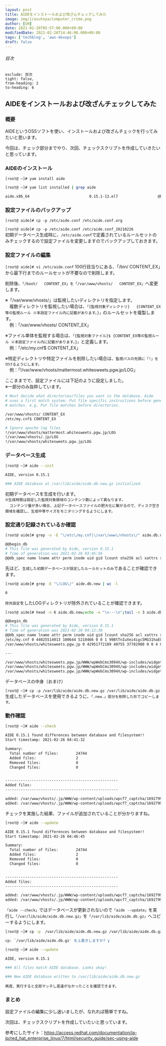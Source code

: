 ```yaml
---
layout: post
title: AIDEをインストールおよび改ざんチェックしてみた
image: img/irasutoya/computer_crime.png
author: [UH]
date: 2021-02-26T05:57:00.000+09:00
modifiedDate: 2021-02-26T14:46:00.000+09:00
tags: ['techblog', 'aws-devops']
draft: false
---
```


###### 目次

```toc
exclude: 目次
tight: false,
from-heading: 2
to-heading: 6
```

## AIDEをインストールおよび改ざんチェックしてみた

### 概要

AIDEというOSSソフトを使い、インストールおよび改ざんチェックを行ってみたいと思います。

今回は、チェック部分までやり、次回、チェックスクリプトを作成していきたいと思っています。

### AIDEのインストール

`[root@ ~]# yum install aide`

```bash
[root@ ~]# yum list installed | grep aide

aide.x86_64                           0.15.1-13.el7                  @base
```

### 設定ファイルのバックアップ

`[root@ aide]# cp -p /etc/aide.conf /etc/aide.conf.org`  

`[root@ aide]# cp -p /etc/aide.conf /etc/aide.conf_20210226`  
初期データベース生成時に、`/etc/aide.conf`で定義されているルールセットのみチェックするので設定ファイルを変更しますのでバックアップしておきます。

### 設定ファイルの編集

`[root@ aide]# vi /etc/aide.conf`
100行目当りにある、「/bin/    CONTENT_EX」から最下行までのルールセットが不要なので削除します。  

削除後、`「/boot/   CONTENT_EX」を「/var/www/vhosts/   CONTENT_EX」`へ変更します。  

※「/var/www/vhosts/」は監視したいディレクトリを指定します。  
　複数ディレクトリを監視したい場合は、`「{監視対象ディレクトリ}   {CONTENT_EX等の監視ルール ※本設定ファイル内に記載があります。}」`のルールセットを複製します。  
　例：「/var/www/vhosts/ CONTENT_EX」

※ファイル単体を監視する場合は、`「{監視対象ファイル}$ {CONTENT_EX等の監視ルール ※本設定ファイル内に記載があります。}」`と定義します。  
　例：「/etc/my.cnf$ CONTENT_EX」

※特定ディレクトリや特定ファイルを削除したい場合は、`監視パスの先頭に「!」を付けるようにします。`  
　例：「!/var/www/vhosts/mattermost.whitesweets.pgw.jp/LOG」

ここままでで、設定ファイルには下記のように設定しました。  
※一部分のみ抜粋しています。

```bash
# Next decide what directories/files you want in the database. Aide
# uses a first match system. Put file specific instructions before generic
# matches. e.g. Put file matches before directories.

/var/www/vhosts/ CONTENT_EX
/etc/my.cnf$ CONTENT_EX

# Ignore apache log files
!/var/www/vhosts/mattermost.whitesweets.pgw.jp/LOG
!/var/www/vhosts/.jp/LOG
!/var/www/vhosts/whitesweets.pgw.jp/LOG
```

### データベース生成

```bash
[root@ ~]# aide --init

AIDE, version 0.15.1

### AIDE database at /var/lib/aide/aide.db.new.gz initialized.
```

初期データベースを生成を行います。  
`※生成時間は設定した監視対象領域のコンテンツ数によって異なります。`  
　`コンテンツ量が多い場合、上記データベースファイルの肥大化に繋がるので、ディスク空き領域を確認し、生成中等サイズをモニタリングするようにします。`

### 設定通り記録されているか確認

```bash
[root@ aide]# grep -v -E "\/etc\/my.cnf|\/var\/www\/vhosts\/" aide.db.new

@@begin_db
# This file was generated by Aide, version 0.15.1
# Time of generation was 2021-02-26 03:45:56
@@db_spec name lname attr perm inode uid gid lcount sha256 acl xattrs selinux
```

先ほど、`生成した初期データベースが設定したルールセットのみ`であることが確認できます。

```bash
[root@ aide]# grep -E "\/LOG\/" aide.db.new | wc -l

0
```

`除外設定`をしたLOGディレクトリが除外されていることが確認できます。

```bash
[root@ aide]# head -n 6 aide.db.new;echo -e "\n---\n";tail -n 3 aide.db.new

@@begin_db
# This file was generated by Aide, version 0.15.1
# Time of generation was 2021-02-26 04:12:30
@@db_spec name lname attr perm inode uid gid lcount sha256 acl xattrs selinux
/etc/my.cnf 0 44025514013 100644 5210466 0 0 1 99BtTnIuXei4igc5MG31haE0EWHPej3bdSE1+QFBf4w= POSIX,dXNlcjo6cnctCmdyb3VwOjpyLS0Kb3RoZXI6OnItLQo=,0 0 0
/var/www/vhosts/whitesweets.pgw.jp 0 42951772189 40755 37782900 0 0 4 0 POSIX,dXNlcjo6cnd4Cmdyb3VwOjpyLXgKb3RoZXI6OnIteAo=,0 0 0

---

/var/www/vhosts/whitesweets.pgw.jp/WWW/wpWebCms3094X/wp-includes/widgets/class-wp-widget-media-video.php 0 44025514013 100755 50368753 48 48 1 4QeN5oYcd+7psGcjRVXhx1hNkrOUZVX1Iza9zUCZcAY= POSIX,dXNlcjo6cnd4Cmdyb3VwOjpyLXgKb3RoZXI6OnIteAo=,0 0 0
/var/www/vhosts/whitesweets.pgw.jp/WWW/wpWebCms3094X/wp-includes/widgets/class-wp-widget-media.php 0 44025514013 100755 50368754 48 48 1 qhDVwus4dDGxp4dUKP4eyfNCEaaI3dJ4JK0R14zrG7I= POSIX,dXNlcjo6cnd4Cmdyb3VwOjpyLXgKb3RoZXI6OnIteAo=,0 0 0
/var/www/vhosts/whitesweets.pgw.jp/WWW/wpWebCms3094X/wp-includes/widgets/class-wp-widget-custom-html.php 0 44025514013 100755 50368755 48 48 1 eLD9P+JtCgHyZXuBo/ORBzhi1CLE4AcvFO9C6Mw6St0= POSIX,dXNlcjo6cnd4Cmdyb3VwOjpyLXgKb3RoZXI6OnIteAo=,0 0 0
```

データベースの中身（おまけ）

`[root@ ~]# cp -p /var/lib/aide/aide.db.new.gz /var/lib/aide/aide.db.gz`  
生成したデータベースを使用できるように、`「.new.」部分を削除した形でコピーします。`

### 動作確認

```bash
[root@ ~]# aide --check

AIDE 0.15.1 found differences between database and filesystem!!
Start timestamp: 2021-02-26 04:41:32

Summary:
  Total number of files:        24744
  Added files:                  2
  Removed files:                0
  Changed files:                0


---------------------------------------------------
Added files:
---------------------------------------------------

added: /var/www/vhosts/.jp/WWW/wp-content/uploads/wpcf7_captcha/1692799095.png
added: /var/www/vhosts/.jp/WWW/wp-content/uploads/wpcf7_captcha/1692799095.bash
```

チェックを実施した結果、ファイルが追加されていることが分かりますね。

```bash
[root@ ~]# aide --update

AIDE 0.15.1 found differences between database and filesystem!!
Start timestamp: 2021-02-26 04:46:45

Summary:
  Total number of files:        24744
  Added files:                  2
  Removed files:                0
  Changed files:                0


---------------------------------------------------
Added files:
---------------------------------------------------

added: /var/www/vhosts/.jp/WWW/wp-content/uploads/wpcf7_captcha/1692799095.png
added: /var/www/vhosts/.jp/WWW/wp-content/uploads/wpcf7_captcha/1692799095.bash
```

`「aide --check」`ではデータベースが更新されないので`「aide --update」`を実行し`「/var/lib/aide/aide.db.new.gz」`を`「/var/lib/aide/aide.db.gz」`へコピーするようにします。

```bash
[root@ ~]# cp -p  /var/lib/aide/aide.db.new.gz /var/lib/aide/aide.db.gz

cp: `/var/lib/aide/aide.db.gz' を上書きしますか? y
```

```bash
[root@ ~]# aide --update

AIDE, version 0.15.1

### All files match AIDE database. Looks okay!

### New AIDE database written to /var/lib/aide/aide.db.new.gz
```

`再度、実行すると全部マッチし差違がなかったことを確認できます。`

### まとめ

設定ファイルの編集に少し迷いましたが、なれれば簡単ですね。

次回は、チェックスクリプトを作成していたいと思っています。

参考にしたサイト：<https://access.redhat.com/documentation/ja-jp/red_hat_enterprise_linux/7/html/security_guide/sec-using-aide>
